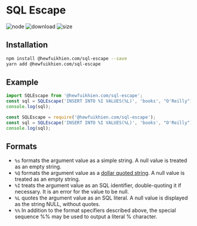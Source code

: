 ﻿# SQL Escape

![node](https://img.shields.io/node/v/@hewfuikhien.com/sql-escape)
![download](https://img.shields.io/npm/dm/@hewfuikhien.com/sql-escape)
![size](https://img.shields.io/github/languages/code-size/hewfuikhien-com/sql-escape)

## Installation

```sh
npm install @hewfuikhien.com/sql-escape --save
yarn add @hewfuikhien.com/sql-escape
```

## Example

```ts
import SQLEscape from '@hewfuikhien.com/sql-escape';
const sql = SQLEscape('INSERT INTO %I VALUES(%L)', 'books', "O'Reilly");
console.log(sql);
```

```js
const SQLEscape = require('@hewfuikhien.com/sql-escape');
const sql = SQLEscape('INSERT INTO %I VALUES(%L)', 'books', "O'Reilly");
console.log(sql);
```

## Formats

- `%s` formats the argument value as a simple string. A null value is treated as an empty string.
- `%Q` formats the argument value as a [dollar quoted string](http://www.postgresql.org/docs/8.3/interactive/sql-syntax-lexical.html#SQL-SYNTAX-DOLLAR-QUOTING). A null value is treated as an empty string.
- `%I` treats the argument value as an SQL identifier, double-quoting it if necessary. It is an error for the value to be null.
- `%L` quotes the argument value as an SQL literal. A null value is displayed as the string NULL, without quotes.
- `%%` In addition to the format specifiers described above, the special sequence %% may be used to output a literal % character.
